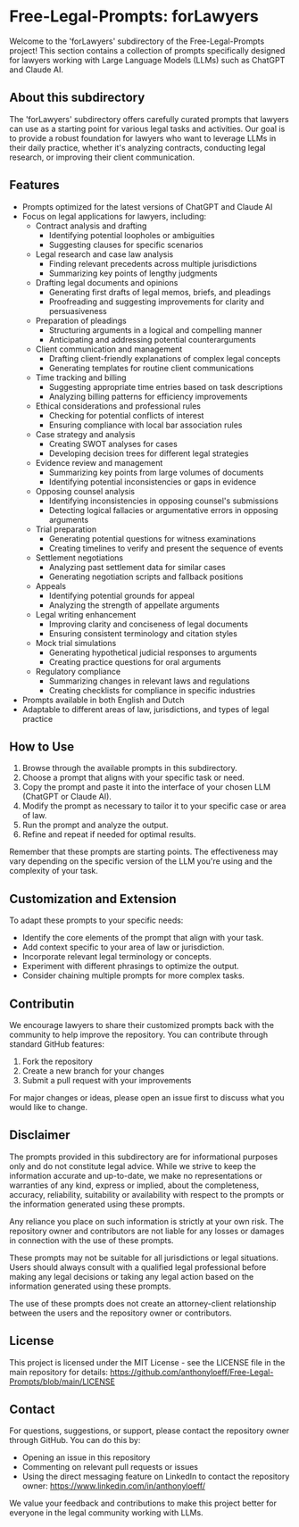 # Free-Legal-Prompts: forLawyers
Welcome to the 'forLawyers' subdirectory of the Free-Legal-Prompts project! This section contains a collection of prompts specifically designed for lawyers working with Large Language Models (LLMs) such as ChatGPT and Claude AI.

## About this subdirectory
The 'forLawyers' subdirectory offers carefully curated prompts that lawyers can use as a starting point for various legal tasks and activities. Our goal is to provide a robust foundation for lawyers who want to leverage LLMs in their daily practice, whether it's analyzing contracts, conducting legal research, or improving their client communication.

## Features
- Prompts optimized for the latest versions of ChatGPT and Claude AI
- Focus on legal applications for lawyers, including:
  - Contract analysis and drafting
    - Identifying potential loopholes or ambiguities
    - Suggesting clauses for specific scenarios
  - Legal research and case law analysis
    - Finding relevant precedents across multiple jurisdictions
    - Summarizing key points of lengthy judgments
  - Drafting legal documents and opinions
    - Generating first drafts of legal memos, briefs, and pleadings
    - Proofreading and suggesting improvements for clarity and persuasiveness
  - Preparation of pleadings
    - Structuring arguments in a logical and compelling manner
    - Anticipating and addressing potential counterarguments
  - Client communication and management
    - Drafting client-friendly explanations of complex legal concepts
    - Generating templates for routine client communications
  - Time tracking and billing
    - Suggesting appropriate time entries based on task descriptions
    - Analyzing billing patterns for efficiency improvements
  - Ethical considerations and professional rules
    - Checking for potential conflicts of interest
    - Ensuring compliance with local bar association rules
  - Case strategy and analysis
    - Creating SWOT analyses for cases
    - Developing decision trees for different legal strategies
  - Evidence review and management
    - Summarizing key points from large volumes of documents
    - Identifying potential inconsistencies or gaps in evidence
  - Opposing counsel analysis
    - Identifying inconsistencies in opposing counsel's submissions
    - Detecting logical fallacies or argumentative errors in opposing arguments
  - Trial preparation
    - Generating potential questions for witness examinations
    - Creating timelines to verify and present the sequence of events
  - Settlement negotiations
    - Analyzing past settlement data for similar cases
    - Generating negotiation scripts and fallback positions
  - Appeals
    - Identifying potential grounds for appeal
    - Analyzing the strength of appellate arguments
  - Legal writing enhancement
    - Improving clarity and conciseness of legal documents
    - Ensuring consistent terminology and citation styles
  - Mock trial simulations
    - Generating hypothetical judicial responses to arguments
    - Creating practice questions for oral arguments
  - Regulatory compliance
    - Summarizing changes in relevant laws and regulations
    - Creating checklists for compliance in specific industries
- Prompts available in both English and Dutch
- Adaptable to different areas of law, jurisdictions, and types of legal practice

## How to Use
1. Browse through the available prompts in this subdirectory.
2. Choose a prompt that aligns with your specific task or need.
3. Copy the prompt and paste it into the interface of your chosen LLM (ChatGPT or Claude AI).
4. Modify the prompt as necessary to tailor it to your specific case or area of law.
5. Run the prompt and analyze the output.
6. Refine and repeat if needed for optimal results.

Remember that these prompts are starting points. The effectiveness may vary depending on the specific version of the LLM you're using and the complexity of your task.

## Customization and Extension
To adapt these prompts to your specific needs:

- Identify the core elements of the prompt that align with your task.
- Add context specific to your area of law or jurisdiction.
- Incorporate relevant legal terminology or concepts.
- Experiment with different phrasings to optimize the output.
- Consider chaining multiple prompts for more complex tasks.

## Contributin
We encourage lawyers to share their customized prompts back with the community to help improve the repository. You can contribute through standard GitHub features:

1. Fork the repository
2. Create a new branch for your changes
3. Submit a pull request with your improvements

For major changes or ideas, please open an issue first to discuss what you would like to change.

## Disclaimer
The prompts provided in this subdirectory are for informational purposes only and do not constitute legal advice. While we strive to keep the information accurate and up-to-date, we make no representations or warranties of any kind, express or implied, about the completeness, accuracy, reliability, suitability or availability with respect to the prompts or the information generated using these prompts.

Any reliance you place on such information is strictly at your own risk. The repository owner and contributors are not liable for any losses or damages in connection with the use of these prompts.

These prompts may not be suitable for all jurisdictions or legal situations. Users should always consult with a qualified legal professional before making any legal decisions or taking any legal action based on the information generated using these prompts.

The use of these prompts does not create an attorney-client relationship between the users and the repository owner or contributors.

## License
This project is licensed under the MIT License - see the LICENSE file in the main repository for details: https://github.com/anthonyloeff/Free-Legal-Prompts/blob/main/LICENSE

## Contact
For questions, suggestions, or support, please contact the repository owner through GitHub. You can do this by:
- Opening an issue in this repository
- Commenting on relevant pull requests or issues
- Using the direct messaging feature on LinkedIn to contact the repository owner: https://www.linkedin.com/in/anthonyloeff/

We value your feedback and contributions to make this project better for everyone in the legal community working with LLMs.
